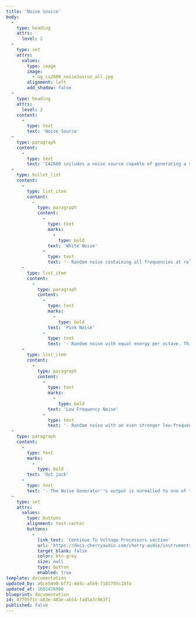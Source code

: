 ```yaml
---
title: 'Noise Source'
body:
  -
    type: heading
    attrs:
      level: 2
  -
    type: set
    attrs:
      values:
        type: image
        image:
          - ug_ca2600_noiseSource_all.jpg
        alignment: left
        add_shadow: false
  -
    type: heading
    attrs:
      level: 2
    content:
      -
        type: text
        text: 'Noise Source'
  -
    type: paragraph
    content:
      -
        type: text
        text: 'CA2600 includes a noise source capable of generating a spectrum of noise tones with a continuously variable control. '
  -
    type: bullet_list
    content:
      -
        type: list_item
        content:
          -
            type: paragraph
            content:
              -
                type: text
                marks:
                  -
                    type: bold
                text: 'White Noise'
              -
                type: text
                text: '- Random noise containing all frequencies at relatively equal amplitude.'
      -
        type: list_item
        content:
          -
            type: paragraph
            content:
              -
                type: text
                marks:
                  -
                    type: bold
                text: 'Pink Noise'
              -
                type: text
                text: '- Random noise with equal energy per octave. This has audibly more low-frequency content than white noise.'
      -
        type: list_item
        content:
          -
            type: paragraph
            content:
              -
                type: text
                marks:
                  -
                    type: bold
                text: 'Low Frequency Noise'
              -
                type: text
                text: '- Random noise with an even stronger low-frequency bias than pink noise. '
  -
    type: paragraph
    content:
      -
        type: text
        marks:
          -
            type: bold
        text: 'Out jack'
      -
        type: text
        text: '- The Noise Generator''s output is normalled to one of the filter inputs, but the jack can be used to route noise wherever desired. Keep in mind that in addition to audio applications, noise can be used as a modulation source. '
  -
    type: set
    attrs:
      values:
        type: buttons
        alignment: text-center
        buttons:
          -
            link_text: 'Continue To Voltage Processors section'
            url: 'https://docs.cherryaudio.com/cherry-audio/instruments/ca2600/voltage-processors'
            target_blank: false
            color: btn-grey
            size: null
            type: button
            enabled: true
template: documentation
updated_by: a0ce54e0-bf71-4d4c-a5b9-7182705c1bfa
updated_at: 1601426900
blueprint: documentation
id: 87705f1c-a83e-403e-ab54-fa85a7c963f1
published: false
---
```

